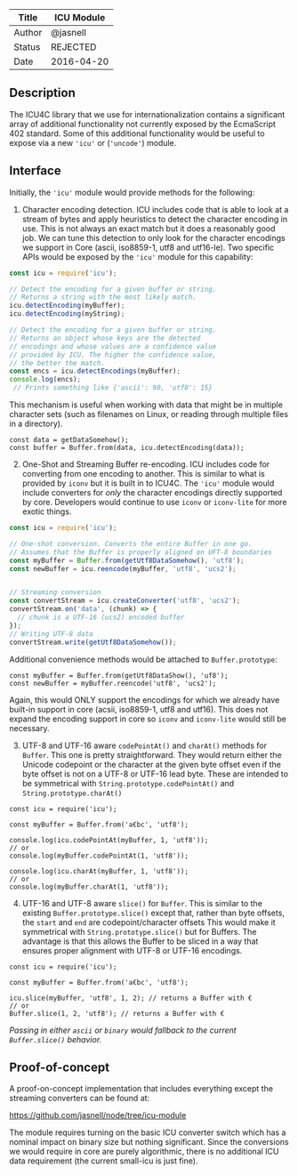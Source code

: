 | Title  | ICU Module                  |
|--------|-----------------------------|
| Author | @jasnell                    |
| Status | REJECTED                    |
| Date   | 2016-04-20                  |

## Description

The ICU4C library that we use for internationalization contains a significant
array of additional functionality not currently exposed by the EcmaScript 402
standard. Some of this additional functionality would be useful to expose via
a new `'icu'` or (`'uncode'`) module.

## Interface

Initially, the `'icu'` module would provide methods for the following:

1. Character encoding detection. ICU includes code that is able to look at a
   stream of bytes and apply heuristics to detect the character encoding in
   use. This is not always an exact match but it does a reasonably good job.
   We can tune this detection to only look for the character encodings we
   support in Core (ascii, iso8859-1, utf8 and utf16-le). Two specific APIs
   would be exposed by the `'icu'` module for this capability:
   
```js
const icu = require('icu');

// Detect the encoding for a given buffer or string.
// Returns a string with the most likely match.
icu.detectEncoding(myBuffer);
icu.detectEncoding(myString);

// Detect the encoding for a given buffer or string.
// Returns an object whose keys are the detected
// encodings and whose values are a confidence value
// provided by ICU. The higher the confidence value,
// the better the match.
const encs = icu.detectEncodings(myBuffer);
console.log(encs);
 // Prints something like {'ascii': 90, 'utf8': 15}
```

This mechanism is useful when working with data that might be in multiple
character sets (such as filenames on Linux, or reading through multiple
files in a directory).

```
const data = getDataSomehow();
const buffer = Buffer.from(data, icu.detectEncoding(data));
```

2. One-Shot and Streaming Buffer re-encoding. ICU includes code for converting
   from one encoding to another. This is similar to what is provided by `iconv`
   but it is built in to ICU4C. The `'icu'` module would include converters for
   *only* the character encodings directly supported by core. Developers would
   continue to use `iconv` or `iconv-lite` for more exotic things.

```js
const icu = require('icu');

// One-shot conversion. Converts the entire Buffer in one go.
// Assumes that the Buffer is properly aligned on UFT-8 boundaries
const myBuffer = Buffer.from(getUtf8DataSomehow(), 'utf8');
const newBuffer = icu.reencode(myBuffer, 'utf8', 'ucs2');


// Streaming conversion
const convertStream = icu.createConverter('utf8', 'ucs2');
convertStream.on('data', (chunk) => {
  // chunk is a UTF-16 (ucs2) encoded buffer
});
// Writing UTF-8 data
convertStream.write(getUtf8DataSomehow());
```

Additional convenience methods would be attached to `Buffer.prototype`:

```
const myBuffer = Buffer.from(getUtf8DataShow(), 'uf8');
const newBuffer = myBuffer.reencode('utf8', 'ucs2');
```

Again, this would ONLY support the encodings for which we already have built-in
support in core (acsii, iso8859-1, utf8 and utf16). This does not expand the
encoding support in core so `iconv` and `iconv-lite` would still be necessary.

3. UTF-8 and UTF-16 aware `codePointAt()` and `charAt()` methods for `Buffer`.
   This one is pretty straightforward. They would return either the Unicode
   codepoint or the character at the given byte offset even if the byte offset
   is not on a UTF-8 or UTF-16 lead byte. These are intended to be symmetrical
   with `String.prototype.codePointAt()` and `String.prototype.charAt()`

```
const icu = require('icu');

const myBuffer = Buffer.from('a€bc', 'utf8');

console.log(icu.codePointAt(myBuffer, 1, 'utf8'));
// or
console.log(myBuffer.codePointAt(1, 'utf8'));

console.log(icu.charAt(myBuffer, 1, 'utf8'));
// or
console.log(myBuffer.charAt(1, 'utf8'));
```

4. UTF-16 and UTF-8 aware `slice()` for `Buffer`. This is similar to the
   existing `Buffer.prototype.slice()` except that, rather than byte offsets,
   the `start` and `end` are codepoint/character offsets This would make it
   symmetrical with `String.prototype.slice()` but for Buffers. The advantage
   is that this allows the Buffer to be sliced in a way that ensures proper
   alignment with UTF-8 or UTF-16 encodings.

```
const icu = require('icu');

const myBuffer = Buffer.from('a€bc', 'utf8');

icu.slice(myBuffer, 'utf8', 1, 2); // returns a Buffer with €
// or
Buffer.slice(1, 2, 'utf8'); // returns a Buffer with €
```

*Passing in either `ascii` or `binary` would fallback to the current
`Buffer.slice()` behavior.*

## Proof-of-concept

A proof-on-concept implementation that includes everything except the streaming
converters can be found at: 

  https://github.com/jasnell/node/tree/icu-module

The module requires turning on the basic ICU converter switch which has a
nominal impact on binary size but nothing significant. Since the conversions
we would require in core are purely algorithmic, there is no additional
ICU data requirement (the current small-icu is just fine).
